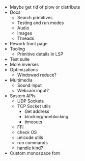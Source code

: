 - Maybe get rid of plow or distribute
- Docs
  - Search primitives
  - Testing and run modes
  - Audio
  - Images
  - Threads
- Rework front page
- Tooling
  - Primitive details in LSP
- Test suite
- More inverses
- Optimizations
  - Windowed reduce?
- Multimedia
  - Sound input
  - Webcam input?
- System APIs
  - UDP Sockets
  - TCP Socket utils
    - Get address
    - blocking/nonblocking
    - timeouts
  - FFI
  - check OS
  - unicode utils
  - run commands
  - handle kind?
- Custom monospace font
